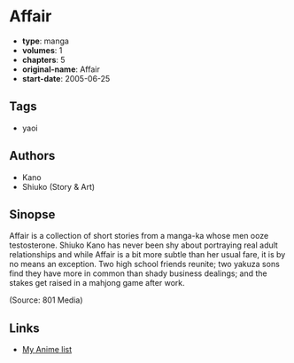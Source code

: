 # Affair

-   **type**: manga
-   **volumes**: 1
-   **chapters**: 5
-   **original-name**: Affair
-   **start-date**: 2005-06-25

## Tags

-   yaoi

## Authors

-   Kano
-   Shiuko (Story & Art)

## Sinopse

Affair is a collection of short stories from a manga-ka whose men ooze testosterone. Shiuko Kano has never been shy about portraying real adult relationships and while Affair is a bit more subtle than her usual fare, it is by no means an exception. Two high school friends reunite; two yakuza sons find they have more in common than shady business dealings; and the stakes get raised in a mahjong game after work.

(Source: 801 Media)

## Links

-   [My Anime list](https://myanimelist.net/manga/1187/Affair)
